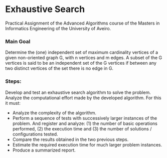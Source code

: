 # Exhaustive Search
Practical Assignment of the Advanced Algorithms course of the Masters in Informatics Engineering of the University of Aveiro.

### Main Goal
Determine the (one) independent set of maximum cardinality vertices of a given non-oriented graph G, with n vertices and m edges. A subset of the G vertices is said to be an independent set of the G vertices if between any two distinct vertices of the set there is no edge in G.

### Steps:
Develop and test an exhaustive search algorithm to solve the problem. <br>
Analyze the computational effort made by the developed algorithm. For this it must:
- Analyze the complexity of the algorithm.
- Perform a sequence of tests with successively larger instances of the problem. And register and analyze: (1) the number of basic operations performed, (2) the execution time and (3) the number of solutions / configurations tested.
- Compare the results obtained in the two previous steps.
- Estimate the required execution time for much larger problem instances.
- Produce a summarized report.

